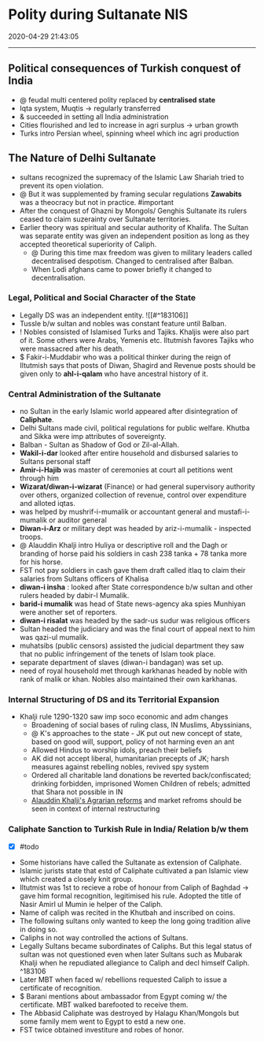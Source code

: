 # Polity during Sultanate NIS
2020-04-29 21:43:05
            
---

## Political consequences of Turkish conquest of India 

- @  feudal multi centered polity replaced by **centralised state**
-   Iqta system, Muqtis → regularly transferred
- &  succeeded in setting all India administration
-   Cities flourished and led to increase in agri surplus → urban growth
-   Turks intro Persian wheel, spinning wheel which inc agri production

## The Nature of Delhi Sultanate 
-   sultans recognized the supremacy of the Islamic Law Shariah tried to prevent its open violation.
- @  But it was supplemented by framing secular regulations **Zawabits** was a theocracy but not in practice. #important 
-   After the conquest of Ghazni by Mongols/ Genghis Sultanate its rulers ceased to claim suzerainty over Sultanate territories.
-   Earlier theory was spiritual and secular authority of Khalifa. The Sultan was separate entity was given an independent position as long as they accepted theoretical superiority of Caliph.
	- @  During this time max freedom was given to military leaders called decentralised despotism. Changed to centralised after Balban.
	-   When Lodi afghans came to power briefly it changed to decentralisation.

### Legal, Political and Social  Character of the State
- Legally DS was an independent entity. 
![[#^183106]]
-   Tussle b/w sultan and nobles was constant feature until Balban.
- !   Nobles consisted of Islamised Turks and Tajiks. Khaljis were also part of it.  Some others were Arabs, Yemenis etc. Iltutmish favores Tajiks who were massacred after his death.
- $  Fakir-i-Muddabir who was a political thinker during the reign of Iltutmish says that posts of Diwan, Shagird and Revenue posts should be given only to **ahl-i-qalam** who have ancestral history of it.

### Central Administration of the Sultanate 
-   no Sultan in the early Islamic world appeared after disintegration of **Caliphate**.
-   Delhi Sultans made civil, political regulations for public welfare. Khutba and Sikka were imp attributes of sovereignty.
-   Balban - Sultan as Shadow of God or Zil-al-Allah.
-   **Wakil-i-dar** looked after entire household and disbursed salaries to Sultans personal staff
-   **Amir-i-Hajib** was master of ceremonies at court all petitions went through him
-   **Wizarat/diwan-i-wizarat** (Finance) or had general supervisory authority over others, organized collection of revenue, control over expenditure and alloted iqtas.
-   was helped by mushrif-i-mumalik or accountant general and mustafi-i-mumalik or auditor general
-   **Diwan-i-Arz** or military dept was headed by ariz-i-mumalik - inspected troops.
- @  Alauddin Khalji intro Huliya or descriptive roll and the Dagh or branding of horse paid his soldiers in cash 238 tanka + 78 tanka more for his horse.
-   FST not pay soldiers in cash gave them draft called itlaq to claim their salaries from Sultans officers of Khalisa
-   **diwan-i insha** : looked after State correspondence b/w sultan and other rulers headed by dabir-I Mumalik.
-   **barid-i mumalik** was head of State news-agency aka spies Munhiyan were another set of reporters.
-   **diwan-i risalat** was headed by the sadr-us sudur was religious officers
-   Sultan headed the judiciary and was the final court of appeal next to him was qazi-ul mumalik.
-   muhatsibs (public censors) assisted the judicial department they saw that no public infringement of the tenets of Islam took place.
-   separate department of slaves (diwan-i bandagan) was set up.
-   need of royal household met through karkhanas headed by noble with rank of malik or khan. Nobles also maintained their own karkhanas.


### Internal Structuring of DS and its Territorial Expansion
-   Khalji rule 1290-1320 saw imp soco economic and adm changes
    -   Broadening of social bases of ruling class, IN Muslims, Abyssinians,
    - @  K's approaches to the state - JK put out new concept of state, based on good will, support, policy of not harming even an ant
    -   Allowed Hindus to worship idols, preach their beliefs
    -   AK did not accept liberal, humanitarian precepts of JK; harsh measures against rebelling nobles, revived spy system
    -   Ordered all charitable land donations be reverted back/confiscated; drinking forbidden, imprisoned Women Children of rebels; admitted that Shara not possible in IN
    -   [Alauddin Khalji's Agrarian reforms](onenote:14th%20Century.one#Agrarian%20and%20Economic%20Measures&section-id={F94DA8F5-7BB6-4F42-A107-C32033C152EE}&page-id={FC503C25-55D2-4B67-9AA0-878E0B922A06}&object-id={3A6716A0-FD98-4BC1-B8FB-4E3C61B87BF8}&10&base-path=https://d.docs.live.net/bbc8be5bd337910c/Documents/History%20Optional/Medieval%20India/Part%20I) and market refroms should be seen in context of internal restructuring

### Caliphate Sanction to Turkish Rule in India/ Relation b/w them
- [x]   #todo 
- Some historians have called the Sultanate as extension of Caliphate.
- Islamic jurists state that estd of Caliphate cultivated a pan Islamic view which created a closely knit group.
- Iltutmist was 1st to recieve a robe of honour from Caliph of Baghdad -> gave him formal recognition, legitimised his rule. Adopted the title of Nasir Amirl ul Mumin ie helper of the Caliph.
- Name of caliph was recited in the Khutbah and inscribed on coins.
- The following sultans only wanted to keep the long going tradition alive in doing so. 
- Caliphs in not way controlled the actions of Sultans.
- Legally Sultans became subordinates of Caliphs. But this legal status of sultan was not questioned even when later Sultans such as Mubarak Khalji when he repudiated allegiance to Caliph and decl himself Caliph. ^183106
- Later MBT when faced w/ rebellions requested Caliph to issue a certificate of recognition.
- $ Barani mentions about ambassador from Egypt coming w/ the certificate. MBT walked barefooted to receive them.
- The Abbasid Caliphate was destroyed by Halagu Khan/Mongols but some family mem went to Egypt to estd a new one.
- FST twice obtained investiture and robes of honor. 





